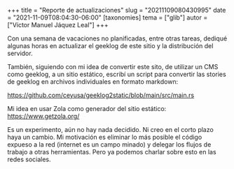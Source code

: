 +++
title = "Reporte de actualizaciones"
slug = "20211109080430995"
date = "2021-11-09T08:04:30-06:00"
[taxonomies]
tema = ["glib"]
autor = ["Víctor Manuel Jáquez Leal"]
+++

Con una semana de vacaciones no planificadas, entre otras tareas,
dediqué algunas horas en actualizar el geeklog de este sitio y la
distribución del servidor.

También, siguiendo con mi idea de convertir este sito, de utilizar un
CMS como geeklog, a un sitio estático, escribí un script para convertir
las stories de geeklog en archivos individuales en formato markdown:

https://github.com/ceyusa/geeklog2static/blob/main/src/main.rs

Mi idea en usar Zola como generador del sitio estático:
https://www.getzola.org/

Es un experimento, aún no hay nada decidido. Ni creo en el corto plazo
haya un cambio. Mi motivación es eliminar lo más posible el código
expueso a la red (internet es un campo minado) y delegar los flujos de
trabajo a otras herramientas. Pero ya podemos charlar sobre esto en las
redes sociales.

